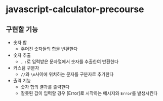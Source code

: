# javascript-calculator-precourse

## 구현할 기능

- 숫자 합
  - 주어진 숫자들의 합을 반환한다
- 숫자 추출
  - `,` `:`로 입력받은 문자열에서 숫자를 추출한여 반환한다
- 커스텀 구분자
  - `//`와 `\n`사이에 위치하는 문자를 구분자로 추가한다
- 출력 기능
  - 숫자 합의 결과를 출력한다
  - 잘못된 값이 입력할 경우 [Error]로 시작하는 메시지와 `Error`를 발생시킨다
